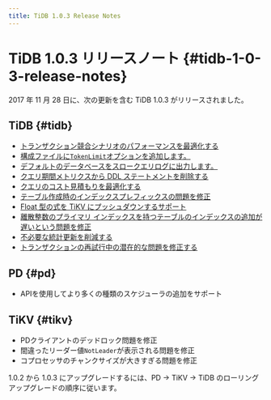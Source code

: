 ```yaml
---
title: TiDB 1.0.3 Release Notes
---
```


# TiDB 1.0.3 リリースノート {#tidb-1-0-3-release-notes}

2017 年 11 月 28 日に、次の更新を含む TiDB 1.0.3 がリリースされました。

## TiDB {#tidb}

-   [トランザクション競合シナリオのパフォーマンスを最適化する](https://github.com/pingcap/tidb/pull/5051)
-   [構成ファイルに`TokenLimit`オプションを追加します。](https://github.com/pingcap/tidb/pull/5107)
-   [デフォルトのデータベースをスロークエリログに出力します。](https://github.com/pingcap/tidb/pull/5107)
-   [クエリ期間メトリクスから DDL ステートメントを削除する](https://github.com/pingcap/tidb/pull/5107)
-   [クエリのコスト見積もりを最適化する](https://github.com/pingcap/tidb/pull/5140)
-   [テーブル作成時のインデックスプレフィックスの問題を修正](https://github.com/pingcap/tidb/pull/5149)
-   [Float 型の式を TiKV にプッシュダウンするサポート](https://github.com/pingcap/tidb/pull/5153)
-   [離散整数のプライマリ インデックスを持つテーブルのインデックスの追加が遅いという問題を修正](https://github.com/pingcap/tidb/pull/5155)
-   [不必要な統計更新を削減する](https://github.com/pingcap/tidb/pull/5164)
-   [トランザクションの再試行中の潜在的な問題を修正する](https://github.com/pingcap/tidb/pull/5219)

## PD {#pd}

-   APIを使用してより多くの種類のスケジューラの追加をサポート

## TiKV {#tikv}

-   PDクライアントのデッドロック問題を修正
-   間違ったリーダー値`NotLeader`が表示される問題を修正
-   コプロセッサのチャンクサイズが大きすぎる問題を修正

1.0.2 から 1.0.3 にアップグレードするには、PD -&gt; TiKV -&gt; TiDB のローリング アップグレードの順序に従います。
